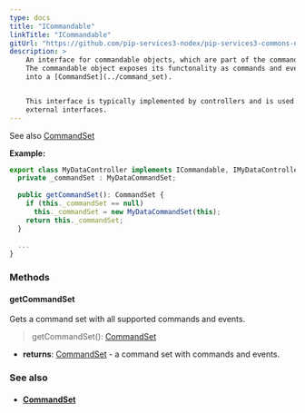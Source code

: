 ```yaml
---
type: docs
title: "ICommandable"
linkTitle: "ICommandable"
gitUrl: "https://github.com/pip-services3-nodex/pip-services3-commons-nodex"
description: > 
    An interface for commandable objects, which are part of the command design pattern.
    The commandable object exposes its functonality as commands and events groupped
    into a [CommandSet](../command_set).


    This interface is typically implemented by controllers and is used to auto generate
    external interfaces.
---
```


See also [CommandSet](../command_set)

**Example:**

```typescript
export class MyDataController implements ICommandable, IMyDataController {
  private _commandSet : MyDataCommandSet; 
        
  public getCommandSet(): CommandSet {
    if (this._commandSet == null)
      this._commandSet = new MyDataCommandSet(this);
    return this._commandSet;
  }    
         
  ...
}

```

### Methods

#### getCommandSet
Gets a command set with all supported commands and events.

> getCommandSet(): [CommandSet](../command_set)

- **returns**: [CommandSet](../command_set) - a command set with commands and events.



### See also
- #### [CommandSet](../command_set)